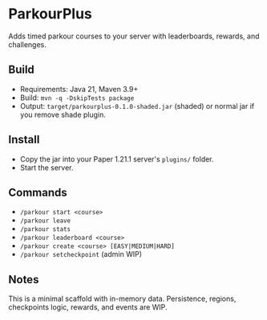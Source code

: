 # ParkourPlus

Adds timed parkour courses to your server with leaderboards, rewards, and challenges.

## Build
- Requirements: Java 21, Maven 3.9+
- Build: `mvn -q -DskipTests package`
- Output: `target/parkourplus-0.1.0-shaded.jar` (shaded) or normal jar if you remove shade plugin.

## Install
- Copy the jar into your Paper 1.21.1 server's `plugins/` folder.
- Start the server.

## Commands
- `/parkour start <course>`
- `/parkour leave`
- `/parkour stats`
- `/parkour leaderboard <course>`
- `/parkour create <course> [EASY|MEDIUM|HARD]`
- `/parkour setcheckpoint` (admin WIP)

## Notes
This is a minimal scaffold with in-memory data. Persistence, regions, checkpoints logic, rewards, and events are WIP.
